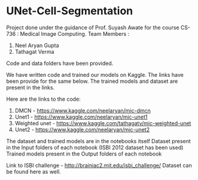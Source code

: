 # UNet-Cell-Segmentation

Project done under the guidance of Prof. Suyash Awate for the course CS-736 : Medical Image Computing.
Team Members :
1. Neel Aryan Gupta
2. Tathagat Verma

Code and data folders have been provided.

We have written code and trained our models on Kaggle. The links
have been provide for the same below. The trained models and
dataset are present in the links.

Here are the links to the code:

1. DMCN - https://www.kaggle.com/neelaryan/mic-dmcn
2. Unet1 - https://www.kaggle.com/neelaryan/mic-unet1
3. Weighted unet - https://www.kaggle.com/tathagatv/mic-weighted-unet
4. Unet2 - https://www.kaggle.com/neelaryan/mic-unet2

The dataset and trained models are in the notebooks itself
Dataset present in the Input folders of each notebook (ISBI 2012 dataset has been used)
Trained models present in the Output folders of each notebook

Link to ISBI challenge - http://brainiac2.mit.edu/isbi_challenge/
Dataset can be found here as well.